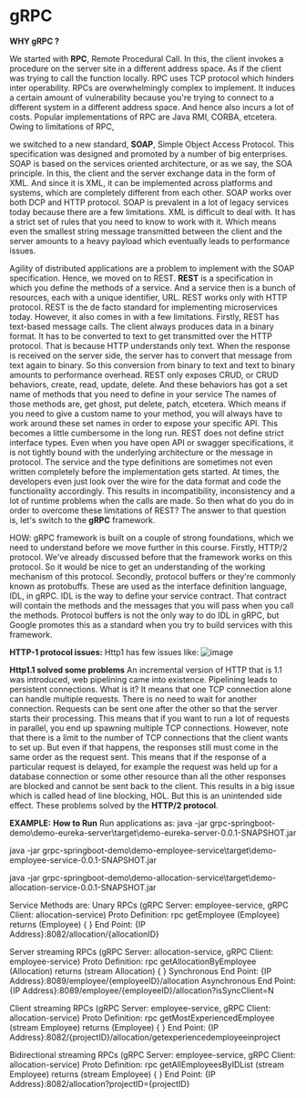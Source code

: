 # gRPC
**WHY gRPC ?**

We started with **RPC**, Remote Procedural Call. In this, the client invokes a procedure on the server site in a different address space. As if the client was trying to call the function locally. RPC uses TCP protocol which hinders inter operability. RPCs are overwhelmingly complex to implement. It induces a certain amount of vulnerability because you're trying to connect to a different system in a different address space. And hence also incurs a lot of costs. Popular implementations of RPC are Java RMI, CORBA, etcetera. Owing to limitations of RPC, 

we switched to a new standard, **SOAP**, Simple Object Access Protocol. This specification was designed and promoted by a number of big enterprises. SOAP is based on the services oriented architecture, or as we say, the SOA principle. In this, the client and the server exchange data in the form of XML. And since it is XML, it can be implemented across platforms and systems, which are completely different from each other. SOAP works over both DCP and HTTP protocol. SOAP is prevalent in a lot of legacy services today because there are a few limitations. XML is difficult to deal with. It has a strict set of rules that you need to know to work with it. Which means even the smallest string message transmitted between the client and the server amounts to a heavy payload which eventually leads to performance issues. 

Agility of distributed applications are a problem to implement with the SOAP specification. Hence, we moved on to REST. **REST** is a specification in which you define the methods of a service. And a service then is a bunch of resources, each with a unique identifier, URL. REST works only with HTTP protocol. REST is the de facto standard for implementing microservices today. However, it also comes in with a few limitations. Firstly, REST has text-based message calls. The client always produces data in a binary format. It has to be converted to text to get transmitted over the HTTP protocol. That is because HTTP understands only text. When the response is received on the server side, the server has to convert that message from text again to binary. So this conversion from binary to text and text to binary amounts to performance overhead. REST only exposes CRUD, or CRUD behaviors, create, read, update, delete. And these behaviors has got a set name of methods that you need to define in your service The names of those methods are, get ghost, put delete, patch, etcetera. Which means if you need to give a custom name to your method, you will always have to work around these set names in order to expose your specific API. This becomes a little cumbersome in the long run. REST does not define strict interface types. Even when you have open API or swagger specifications, it is not tightly bound with the underlying architecture or the message in protocol. The service and the type definitions are sometimes not even written completely before the implementation gets started. At times, the developers even just look over the wire for the data format and code the functionality accordingly. This results in incompatibility, inconsistency and a lot of runtime problems when the calls are made. So then what do you do in order to overcome these limitations of REST? 
The answer to that question is, let's switch to the **gRPC** framework.


HOW:
gRPC framework is built on a couple of strong foundations, which we need to understand before we move further in this course. Firstly, HTTP/2 protocol. We've already discussed before that the framework works on this protocol. So it would be nice to get an understanding of the working mechanism of this protocol. Secondly, protocol buffers or they're commonly known as protobuffs. These are used as the interface definition language, IDL, in gRPC. IDL is the way to define your service contract. That contract will contain the methods and the messages that you will pass when you call the methods. Protocol buffers is not the only way to do IDL in gRPC, but Google promotes this as a standard when you try to build services with this framework.


**HTTP-1 protocol issues:**
Http1 has few issues like:
![image](https://user-images.githubusercontent.com/11258384/125916778-5a9a6e2d-f058-4bed-9e69-8024c9f975c3.png)


**Http1.1 solved some problems**
An incremental version of HTTP that is 1.1 was introduced, web pipelining came into existence. Pipelining leads to persistent connections. What is it? It means that one TCP connection alone can handle multiple requests. There is no need to wait for another connection. Requests can be sent one after the other so that the server starts their processing. This means that if you want to run a lot of requests in parallel, you end up spawning multiple TCP connections. However, note that there is a limit to the number of TCP connections that the client wants to set up. But even if that happens, the responses still must come in the same order as the request sent. This means that if the response of a particular request is delayed, for example the request was held up for a database connection or some other resource than all the other responses are blocked and cannot be sent back to the client. This results in a big issue which is called head of line blocking, HOL. 
But this is an unintended side effect. These problems solved by the **HTTP/2 protocol**.


**EXAMPLE:**
**How to Run**
Run applications as:
java -jar grpc-springboot-demo\demo-eureka-server\target\demo-eureka-server-0.0.1-SNAPSHOT.jar

java -jar grpc-springboot-demo\demo-employee-service\target\demo-employee-service-0.0.1-SNAPSHOT.jar

java -jar grpc-springboot-demo\demo-allocation-service\target\demo-allocation-service-0.0.1-SNAPSHOT.jar

Service Methods are:
Unary RPCs (gRPC Server: employee-service, gRPC Client: allocation-service)
Proto Definition: rpc getEmployee (Employee) returns (Employee) { }
End Point: {IP Address}:8082/allocation/{allocationID}

Server streaming RPCs (gRPC Server: allocation-service, gRPC Client: employee-service)
Proto Definition: rpc getAllocationByEmployee (Allocation) returns (stream Allocation) { }
Synchronous End Point: {IP Address}:8089/employee/{employeeID}/allocation
Asynchronous End Point: {IP Address}:8089/employee/{employeeID}/allocation?isSyncClient=N

Client streaming RPCs (gRPC Server: employee-service, gRPC Client: allocation-service)
Proto Definition: rpc getMostExperiencedEmployee (stream Employee) returns (Employee) { }
End Point: {IP Address}:8082/{projectID}/allocation/getexperiencedemployeeinproject

Bidirectional streaming RPCs (gRPC Server: employee-service, gRPC Client: allocation-service)
Proto Definition: rpc getAllEmployeesByIDList (stream Employee) returns (stream Employee) { }
End Point: {IP Address}:8082/allocation?projectID={projectID}
